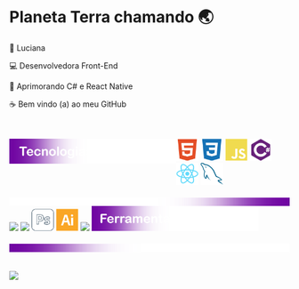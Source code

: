 <h1 align="left">Planeta Terra chamando 🌏</h1>

<div align="left">
  <p>👋 Luciana</p>
  
  <p>💻 Desenvolvedora Front-End</p>

  <p>🌱 Aprimorando C# e React Native</p>

  <p>☕ Bem vindo (a) ao meu GitHub</p>
  <br>
<br>
  <img src="tecnologias.png"  min-width="400px" max-width="400px" width="300px" align="left" alt="Conhecimentos"/>
  <img width="40" src="https://raw.githubusercontent.com/devicons/devicon/6910f0503efdd315c8f9b858234310c06e04d9c0/icons/html5/html5-plain.svg" />
  <img width="40" src="https://raw.githubusercontent.com/devicons/devicon/6910f0503efdd315c8f9b858234310c06e04d9c0/icons/css3/css3-plain.svg" />
  <img width="40" src="https://raw.githubusercontent.com/devicons/devicon/6910f0503efdd315c8f9b858234310c06e04d9c0/icons/javascript/javascript-plain.svg" />
  <img width="40" src="https://raw.githubusercontent.com/devicons/devicon/6910f0503efdd315c8f9b858234310c06e04d9c0/icons/csharp/csharp-plain.svg" />
  <img width="40" src="https://raw.githubusercontent.com/devicons/devicon/6910f0503efdd315c8f9b858234310c06e04d9c0/icons/react/react-original.svg" />
  <img width="40" src="https://raw.githubusercontent.com/devicons/devicon/6910f0503efdd315c8f9b858234310c06e04d9c0/icons/mysql/mysql-original.svg" />
</div>
<br>
<img src="barra.png" height="15px" width="580px" align="center" alt="Barra"/>
<br>
<div align="left">
  <img width="40" src="https://cdn.jsdelivr.net/gh/devicons/devicon/icons/vscode/vscode-original.svg" />
  <img width="40" src="https://cdn.jsdelivr.net/gh/devicons/devicon/icons/figma/figma-original.svg" />
  <img width="40" src="https://raw.githubusercontent.com/devicons/devicon/2c6a21d9f475741208d25c41da89dd308bb4fabb/icons/photoshop/photoshop-line.svg" />
  <img width="40" src="https://raw.githubusercontent.com/devicons/devicon/2c6a21d9f475741208d25c41da89dd308bb4fabb/icons/illustrator/illustrator-plain.svg"/>  
  <img width="40" src="https://cdn.jsdelivr.net/gh/devicons/devicon/icons/github/github-original.svg" />
  <img src="ferramentas.png" min-width="400px" max-width="400px" width="300px" alt="Ferramentas"/>
</div>
<br>
<img src="barra1.png" width="540px" align="center" height="15px" alt="Barra"/>
<br>
<br>
<br>

<img src='https://github-readme-stats.vercel.app/api/top-langs/?username=02dejulho&layout=compact&theme=dark' />
